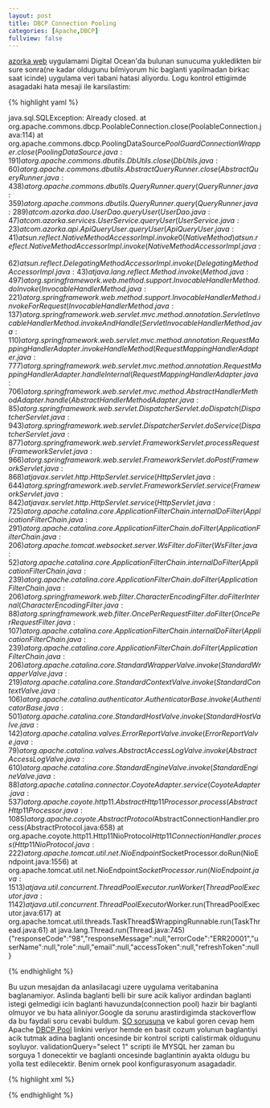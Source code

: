 ```yaml
---
layout: post
title: DBCP Connection Pooling
categories: [Apache,DBCP]
fullview: false
---
```


[azorka web](https://github.com/muzir/azorka.web) uygulamami Digital Ocean'da bulunan sunucuma yukledikten bir sure sonra(ne kadar oldugunu bilmiyorum hic baglanti yapilmadan birkac saat icinde) uygulama veri tabani hatasi aliyordu. Logu kontrol ettigimde asagadaki hata mesaji ile karsilastim:

{% highlight yaml %}

java.sql.SQLException: Already closed.
at org.apache.commons.dbcp.PoolableConnection.close(PoolableConnection.java:114)
at org.apache.commons.dbcp.PoolingDataSource$PoolGuardConnectionWrapper.close(PoolingDataSource.java:191)
at org.apache.commons.dbutils.DbUtils.close(DbUtils.java:60)
at org.apache.commons.dbutils.AbstractQueryRunner.close(AbstractQueryRunner.java:438)
at org.apache.commons.dbutils.QueryRunner.query(QueryRunner.java:359)
at org.apache.commons.dbutils.QueryRunner.query(QueryRunner.java:289)
at com.azorka.dao.UserDao.queryUser(UserDao.java:47)
at com.azorka.services.UserService.queryUser(UserService.java:23)
at com.azorka.api.ApiQueryUser.queryUser(ApiQueryUser.java:41)
at sun.reflect.NativeMethodAccessorImpl.invoke0(Native Method)
at sun.reflect.NativeMethodAccessorImpl.invoke(NativeMethodAccessorImpl.java:62)
at sun.reflect.DelegatingMethodAccessorImpl.invoke(DelegatingMethodAccessorImpl.java:43)
at java.lang.reflect.Method.invoke(Method.java:497)
at org.springframework.web.method.support.InvocableHandlerMethod.doInvoke(InvocableHandlerMethod.java:221)
at org.springframework.web.method.support.InvocableHandlerMethod.invokeForRequest(InvocableHandlerMethod.java:137)
at org.springframework.web.servlet.mvc.method.annotation.ServletInvocableHandlerMethod.invokeAndHandle(ServletInvocableHandlerMethod.java:110)
at org.springframework.web.servlet.mvc.method.annotation.RequestMappingHandlerAdapter.invokeHandleMethod(RequestMappingHandlerAdapter.java:777)
at org.springframework.web.servlet.mvc.method.annotation.RequestMappingHandlerAdapter.handleInternal(RequestMappingHandlerAdapter.java:706)
at org.springframework.web.servlet.mvc.method.AbstractHandlerMethodAdapter.handle(AbstractHandlerMethodAdapter.java:85)
at org.springframework.web.servlet.DispatcherServlet.doDispatch(DispatcherServlet.java:943)
at org.springframework.web.servlet.DispatcherServlet.doService(DispatcherServlet.java:877)
at org.springframework.web.servlet.FrameworkServlet.processRequest(FrameworkServlet.java:966)
at org.springframework.web.servlet.FrameworkServlet.doPost(FrameworkServlet.java:868)
at javax.servlet.http.HttpServlet.service(HttpServlet.java:644)
at org.springframework.web.servlet.FrameworkServlet.service(FrameworkServlet.java:842)
at javax.servlet.http.HttpServlet.service(HttpServlet.java:725)
at org.apache.catalina.core.ApplicationFilterChain.internalDoFilter(ApplicationFilterChain.java:291)
at org.apache.catalina.core.ApplicationFilterChain.doFilter(ApplicationFilterChain.java:206)
at org.apache.tomcat.websocket.server.WsFilter.doFilter(WsFilter.java:52)
at org.apache.catalina.core.ApplicationFilterChain.internalDoFilter(ApplicationFilterChain.java:239)
at org.apache.catalina.core.ApplicationFilterChain.doFilter(ApplicationFilterChain.java:206)
at org.springframework.web.filter.CharacterEncodingFilter.doFilterInternal(CharacterEncodingFilter.java:88)
at org.springframework.web.filter.OncePerRequestFilter.doFilter(OncePerRequestFilter.java:107)
at org.apache.catalina.core.ApplicationFilterChain.internalDoFilter(ApplicationFilterChain.java:239)
at org.apache.catalina.core.ApplicationFilterChain.doFilter(ApplicationFilterChain.java:206)
at org.apache.catalina.core.StandardWrapperValve.invoke(StandardWrapperValve.java:219)
at org.apache.catalina.core.StandardContextValve.invoke(StandardContextValve.java:106)
at org.apache.catalina.authenticator.AuthenticatorBase.invoke(AuthenticatorBase.java:501)
at org.apache.catalina.core.StandardHostValve.invoke(StandardHostValve.java:142)
at org.apache.catalina.valves.ErrorReportValve.invoke(ErrorReportValve.java:79)
at org.apache.catalina.valves.AbstractAccessLogValve.invoke(AbstractAccessLogValve.java:610)
at org.apache.catalina.core.StandardEngineValve.invoke(StandardEngineValve.java:88)
at org.apache.catalina.connector.CoyoteAdapter.service(CoyoteAdapter.java:537)
at org.apache.coyote.http11.AbstractHttp11Processor.process(AbstractHttp11Processor.java:1085)
at org.apache.coyote.AbstractProtocol$AbstractConnectionHandler.process(AbstractProtocol.java:658)
at org.apache.coyote.http11.Http11NioProtocol$Http11ConnectionHandler.process(Http11NioProtocol.java:222)
at org.apache.tomcat.util.net.NioEndpoint$SocketProcessor.doRun(NioEndpoint.java:1556)
at org.apache.tomcat.util.net.NioEndpoint$SocketProcessor.run(NioEndpoint.java:1513)
at java.util.concurrent.ThreadPoolExecutor.runWorker(ThreadPoolExecutor.java:1142)
at java.util.concurrent.ThreadPoolExecutor$Worker.run(ThreadPoolExecutor.java:617)
at org.apache.tomcat.util.threads.TaskThread$WrappingRunnable.run(TaskThread.java:61)
at java.lang.Thread.run(Thread.java:745)
{"responseCode":"98","responseMessage":null,"errorCode":"ERR20001","userName":null,"role":null,"email":null,"accessToken":null,"refreshToken":null}

{% endhighlight %}

Bu uzun mesajdan da anlasilacagi uzere uygulama veritabanina baglanamiyor. Aslinda baglanti belli bir sure acik kaliyor ardindan baglanti istegi gelmedigi icin baglanti havuzunda(connection pool) hazir bir baglanti olmuyor ve bu hata aliniyor.Google da sorunu arastirdigimda stackoverflow da bu faydali soru cevabi buldum. [SO sorusuna](http://stackoverflow.com/questions/11125962/correct-way-to-keep-pooled-connections-alive-or-time-them-out-and-get-fresh-one) ve kabul goren cevap hem Apache [DBCP Pool](http://commons.apache.org/proper/commons-dbcp/configuration.html) linkini veriyor  hemde en basit cozum yolunun baglantiyi acik tutmak adina baglanti oncesinde bir kontrol scripti calistirmak oldugunu soyluyor. validationQuery="select 1" scripti ile MYSQL her zaman bu sorguya 1 donecektir ve baglanti oncesinde baglantinin ayakta oldugu bu yolla test edilecektir. Benim ornek pool konfigurasyonum asagadadir. 

{% highlight xml %}

<bean id="dataSource" class="org.apache.commons.dbcp.BasicDataSource">
		<property name="driverClassName" value="${jdbc.driverClassName}" />
		<property name="url" value="${jdbc.url}" />
		<property name="username" value="${jdbc.userName}" />
		<property name="password" value="${jdbc.password}" />
		<property name="initialSize" value="5" />
		<property name="maxActive" value="10" />
		<property name="testWhileIdle" value="true" />
		<property name="validationQuery" value="SELECT 1" />
</bean>
{% endhighlight %}